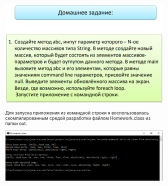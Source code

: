 ![img.png](img.png)
---
Для запуска приложения из командной строки я воспользовалась скомпилированным средой разработки файлом
Homework.class из папки out.

![img_1.png](img_1.png)